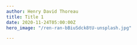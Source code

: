 ```yaml
---
author: Henry David Thoreau
title: Title 1
date: 2020-11-24T05:00:00Z
hero_image: "/ren-ran-bBiuSdck8tU-unsplash.jpg"

---
```

